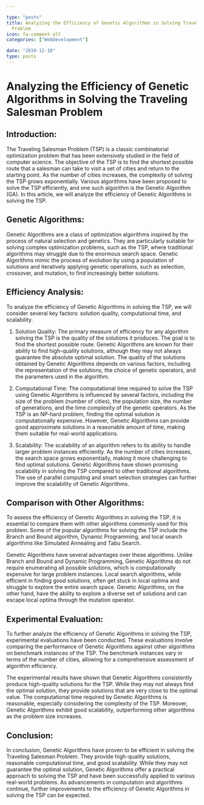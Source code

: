```yaml
---

type: "posts"
title: Analyzing the Efficiency of Genetic Algorithms in Solving Traveling Salesman
  Problem
icon: fa-comment-alt
categories: ["WebDevelopment"]

date: "2019-12-10"
type: posts
---
```





# Analyzing the Efficiency of Genetic Algorithms in Solving the Traveling Salesman Problem

## Introduction:
The Traveling Salesman Problem (TSP) is a classic combinatorial optimization problem that has been extensively studied in the field of computer science. The objective of the TSP is to find the shortest possible route that a salesman can take to visit a set of cities and return to the starting point. As the number of cities increases, the complexity of solving the TSP grows exponentially. Various algorithms have been proposed to solve the TSP efficiently, and one such algorithm is the Genetic Algorithm (GA). In this article, we will analyze the efficiency of Genetic Algorithms in solving the TSP.

## Genetic Algorithms:
Genetic Algorithms are a class of optimization algorithms inspired by the process of natural selection and genetics. They are particularly suitable for solving complex optimization problems, such as the TSP, where traditional algorithms may struggle due to the enormous search space. Genetic Algorithms mimic the process of evolution by using a population of solutions and iteratively applying genetic operations, such as selection, crossover, and mutation, to find increasingly better solutions.

## Efficiency Analysis:
To analyze the efficiency of Genetic Algorithms in solving the TSP, we will consider several key factors: solution quality, computational time, and scalability.

1. Solution Quality:
The primary measure of efficiency for any algorithm solving the TSP is the quality of the solutions it produces. The goal is to find the shortest possible route. Genetic Algorithms are known for their ability to find high-quality solutions, although they may not always guarantee the absolute optimal solution. The quality of the solutions obtained by Genetic Algorithms depends on various factors, including the representation of the solutions, the choice of genetic operators, and the parameters used in the algorithm.

2. Computational Time:
The computational time required to solve the TSP using Genetic Algorithms is influenced by several factors, including the size of the problem (number of cities), the population size, the number of generations, and the time complexity of the genetic operators. As the TSP is an NP-hard problem, finding the optimal solution is computationally expensive. However, Genetic Algorithms can provide good approximate solutions in a reasonable amount of time, making them suitable for real-world applications.

3. Scalability:
The scalability of an algorithm refers to its ability to handle larger problem instances efficiently. As the number of cities increases, the search space grows exponentially, making it more challenging to find optimal solutions. Genetic Algorithms have shown promising scalability in solving the TSP compared to other traditional algorithms. The use of parallel computing and smart selection strategies can further improve the scalability of Genetic Algorithms.

## Comparison with Other Algorithms:
To assess the efficiency of Genetic Algorithms in solving the TSP, it is essential to compare them with other algorithms commonly used for this problem. Some of the popular algorithms for solving the TSP include the Branch and Bound algorithm, Dynamic Programming, and local search algorithms like Simulated Annealing and Tabu Search.

Genetic Algorithms have several advantages over these algorithms. Unlike Branch and Bound and Dynamic Programming, Genetic Algorithms do not require enumerating all possible solutions, which is computationally expensive for large problem instances. Local search algorithms, while efficient in finding good solutions, often get stuck in local optima and struggle to explore the entire search space. Genetic Algorithms, on the other hand, have the ability to explore a diverse set of solutions and can escape local optima through the mutation operator.

## Experimental Evaluation:
To further analyze the efficiency of Genetic Algorithms in solving the TSP, experimental evaluations have been conducted. These evaluations involve comparing the performance of Genetic Algorithms against other algorithms on benchmark instances of the TSP. The benchmark instances vary in terms of the number of cities, allowing for a comprehensive assessment of algorithm efficiency.

The experimental results have shown that Genetic Algorithms consistently produce high-quality solutions for the TSP. While they may not always find the optimal solution, they provide solutions that are very close to the optimal value. The computational time required by Genetic Algorithms is reasonable, especially considering the complexity of the TSP. Moreover, Genetic Algorithms exhibit good scalability, outperforming other algorithms as the problem size increases.

## Conclusion:
In conclusion, Genetic Algorithms have proven to be efficient in solving the Traveling Salesman Problem. They provide high-quality solutions, reasonable computational time, and good scalability. While they may not guarantee the optimal solution, Genetic Algorithms offer a practical approach to solving the TSP and have been successfully applied to various real-world problems. As advancements in computation and algorithms continue, further improvements to the efficiency of Genetic Algorithms in solving the TSP can be expected.